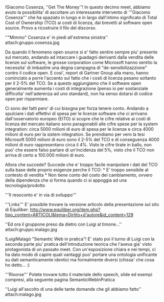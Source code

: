 !Giacomo Cosenza, ''Get The Money''!
In questo decimo meet, abbiamo avuto la possibilita' di ascoltare un interessante intervento di '''Giacomo Cosenza''' che ha spaziato in lungo e in largo dall'intimo significato di Total Cost of Ownership (TCO) ai costi di licenza, dai brevetti al software open source. Provo a ricostruire il filo del discorso.

''"Mimmo" Cosenza e' in piedi all'estrema sinistra''
attach:gruppo.cosenza.jpg

Da quando il fenomeno open source si e' fatto sentire sempre piu' presente sul mercato, andando ad intaccare i guadagni derivanti dalla vendita delle licenze sul software, le grosse corporation come Microsoft hanno sentito la necessita' di imbastire una degna campagna di "de-sensibilizazzione" contro il codice open. E cosi', report di Gartner Group alla mano, hanno cominciato a porre l'accento sul fatto che i costi di licenza pesano soltanto per il 2-5% del TCO. Se a questo aggiungiamo che il software open generalmente aumenta i costi di integrazione (penso io per sostanziale difficolta' nell'aderenza ad uno standard), non ha senso dotarsi di codice open per risparmiare.

Ci sono dei fatti pero' di cui bisogna per forza tenere conto. Andando a spulciare i dati effettivi di spesa per le licenze software che ci arrivano dall'osservatorio europeo (EITO) si scopre che le cifre relative ai costi di licenza del mercato italiano sono paragonabili alle cifre spese per la system integration: circa 5000 milioni di euro di spesa per le licenze e circa 4000 milioni di euro per la sistem integration. Se prendiamo per vero la tesi Microsoft 5000 milioni di euro sono il 2-5% del TCO e di conseguenza 4000 milioni di euro rappresentano circa il 4%. Visto le cifre tirate in ballo, non puo' che essere falso parlare di un'incidenza del 5%, visto che il TCO non arriva di certo a 100.000 milioni di euro.

Allora che succede? Succede che e' troppo facile manipolare i dati del TCO sulla base delle proprio esigenze perche il TCO:
	* E' troppo sensibile al contesto di vendita
	* Non tiene conto del costo del cambiamento, ovvero della dipendenza che si forma quando ci si appoggia ad una tecnologia/prodotto

'''Il resoconto e' in via di sviluppo'''

'''Links'''
E' possibile trovare la versione articolo della presentazione sul sito di Equiliber: http://www.equiliber.org/item.php?tipo_content=ARTICOLI&tema=Diritto+d'autore&id_content=129

''Ed ora il gruppone preso da dietro con Luigi al timone...''
attach:gruppo.malago.jpg

!LuigiMalagò "Semantic Web in pratica"!
E' stato poi il turno di Luigi con la seconda parte piu' pratica dell'introduzione teorica che l'aveva gia' visto protagonista di un passato meet. Con un'esposizione chiara e nei tempi, ci ha dato modo di capire quali vantaggi puo' portare una ontologia unificante su dati semanticamente identici ma formalmente diversi (chissa' che cosa ho detto... :)

'''Risorse'''
Potete trovare tutto il materiale dello speech, slide ed esempi compresi, alla seguente pagina SemanticWebInPratica

''Luigi all'ascolto di una delle tante domande che gli abbiamo fatto''
attach:malago.jpg

